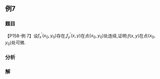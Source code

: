 ## 例7
### 题目
【P158-例 7】设$f_x^{\prime }(x_0,y_0)$存在,$f_y^{\prime }(x, y)$在点$(x_0,y_0)$处连续,证明:$f(x, y)$在点$(x_0,y_0)$处可微.
### 分析

### 解
